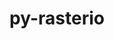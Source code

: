 ---
title: "py-rasterio"
layout: cache
categories: [package, develop-2023-12-03]
meta: {"versions": ["1.3.9"], "compilers": ["apple-clang@=15.0.0", "gcc@=11.3.0"], "oss": ["ubuntu22.04", "ventura"], "platforms": ["darwin", "linux"], "targets": ["aarch64", "x86_64_v3"], "stacks": ["ml-darwin-aarch64-mps", "ml-linux-x86_64-cpu", "ml-linux-x86_64-cuda", "root"], "num_specs": 2, "num_specs_by_stack": {"root": 2, "ml-darwin-aarch64-mps": 1, "ml-linux-x86_64-cuda": 1, "ml-linux-x86_64-cpu": 1}}
spec_details: [{"hash": "qqsgoeuvhrdevc7sib4raey3q2qf452u", "compiler": "apple-clang@=15.0.0", "versions": ["1.3.9"], "os": "ventura", "platform": "darwin", "target": "aarch64", "variants": ["build_system=python_pip"], "stacks": ["root", "ml-darwin-aarch64-mps"], "size": "-", "tarball": "https://binaries.spack.io/releases/develop-2023-12-03/build_cache/darwin-ventura-aarch64/apple-clang-15.0.0/py-rasterio-1.3.9/darwin-ventura-aarch64-apple-clang-15.0.0-py-rasterio-1.3.9-qqsgoeuvhrdevc7sib4raey3q2qf452u.spack"}, {"hash": "vyz6vliib3h5ehbe7jlk24ezrnrteix3", "compiler": "gcc@=11.3.0", "versions": ["1.3.9"], "os": "ubuntu22.04", "platform": "linux", "target": "x86_64_v3", "variants": ["build_system=python_pip"], "stacks": ["ml-linux-x86_64-cuda", "root", "ml-linux-x86_64-cpu"], "size": "-", "tarball": "https://binaries.spack.io/releases/develop-2023-12-03/build_cache/linux-ubuntu22.04-x86_64_v3/gcc-11.3.0/py-rasterio-1.3.9/linux-ubuntu22.04-x86_64_v3-gcc-11.3.0-py-rasterio-1.3.9-vyz6vliib3h5ehbe7jlk24ezrnrteix3.spack"}]
---